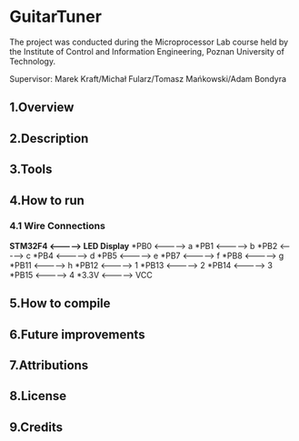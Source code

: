 # GuitarTuner

The project was conducted during the Microprocessor Lab course held by the Institute of Control and Information Engineering, Poznan University of Technology.

Supervisor: Marek Kraft/Michał Fularz/Tomasz Mańkowski/Adam Bondyra

## 1.Overview

## 2.Description

## 3.Tools

## 4.How to run
### 4.1 Wire Connections 
**STM32F4 <-----> LED Display**
*PB0 <-----> a 
*PB1 <-----> b
*PB2 <-----> c
*PB4 <-----> d
*PB5 <-----> e
*PB7 <-----> f
*PB8 <-----> g
*PB11 <-----> h
*PB12 <-----> 1
*PB13 <-----> 2
*PB14 <-----> 3
*PB15 <-----> 4
*3.3V <-----> VCC

## 5.How to compile

## 6.Future improvements

## 7.Attributions

## 8.License

## 9.Credits

